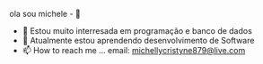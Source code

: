 ola sou michele - 👋
- 👀 Estou muito interresada em programação e banco de dados 
- 🌱 Atualmente estou aprendendo desenvolvimento de Software
- 📫 How to reach me ... email: michellycristyne879@live.com

<!---
Michelecristi/Michelecristi is a ✨ special ✨ repository because its `README.md` (this file) appears on your GitHub profile.
You can click the Preview link to take a look at your changes.
--->
